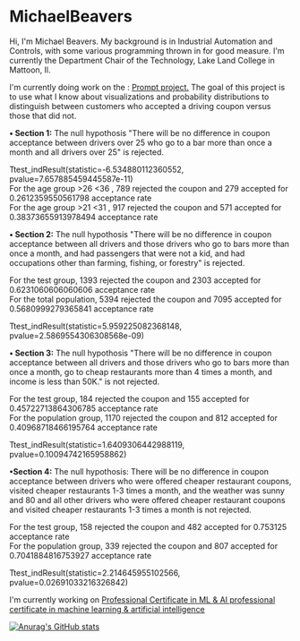 # MichaelBeavers
Hi, I'm Michael Beavers. 
My background is in Industrial Automation and Controls, with some various programming thrown in for good measure.
I'm currently the Department Chair of the Technology,  Lake Land College in Mattoon, Il.<br>

I'm currently doing work on the : [Prompt project.](/prompt.ipynb)
The goal of this project is to use what I know about visualizations and probability distributions to distinguish between customers who accepted a driving coupon versus those that did not.<p>
  <b><span>&#8226;</span> Section 1:</b> The null hypothosis "There will be no difference in coupon acceptance between drivers over 25 who go to a bar more than once a month and all drivers over 25" is rejected.<p>
  Ttest_indResult(statistic=-6.534880112360552, pvalue=7.657885459445587e-11)<br>
  For the age group >26 <36 , 789 rejected the coupon and 279 accepted for 0.2612359550561798 acceptance rate<br>
  For the age group >21 <31 , 917 rejected the coupon and 571 accepted for 0.38373655913978494 acceptance rate<p>
  
<b><span>&#8226;</span> Section 2:</b> The null hypothosis "There will be no difference in coupon acceptance between all drivers and those drivers who go to bars more    than once a month,  and had passengers that were not a kid, and had occupations other than farming, fishing, or forestry" is rejected.<p>
  For the test group, 1393 rejected the coupon and 2303 accepted for 0.6231060606060606 acceptance rate<br>
  For the total population, 5394 rejected the coupon and 7095 accepted for 0.5680999279365841 acceptance rate<p>

  Ttest_indResult(statistic=5.959225082368148, pvalue=2.5869554306308568e-09)<p>

<b><span>&#8226;</span> Section 3:</b> The null hypothosis "There will be no difference in coupon acceptance between all drivers and those drivers who go to bars more   than once a month,  go to cheap restaurants more than 4 times a month, and income is less than 50K." is not rejected.<p>
  For the test group, 184 rejected the coupon and 155 accepted for 0.45722713864306785 acceptance rate<br>
  For the population group, 1170 rejected the coupon and 812 accepted for 0.40968718466195764 acceptance rate<p>

Ttest_indResult(statistic=1.6409306442988119, pvalue=0.10094742165958862)<p>
  
<b><span>&#8226;</span>Section 4:</b> The null hypothosis: There will be no difference in coupon acceptance between drivers who were offered cheaper restaurant     coupons, visited cheaper restaurants 1-3 times a month, and the weather was sunny and 80 and all other drivers who were offered cheaper restaurant coupons and visited  cheaper restaurants 1-3 times a month is not rejected.<p>
  For the test group, 158 rejected the coupon and 482 accepted for 0.753125 acceptance rate<br>
  For the population group, 339 rejected the coupon and 807 accepted for 0.7041884816753927 acceptance rate<p>
  
  Ttest_indResult(statistic=2.214645955102566, pvalue=0.02691033216326842)<p>
  
I'm currently working on [Professional Certificate in ML & AI professional certificate in machine learning & artificial intelligence](https://berkeley-online-executive-education.emeritus.org/professional-certificate-machine-learning-artificial-intelligence?utm_source=Google&utm_medium=c&utm_term=ai%20certification&utm_location=9022250&utm_campaign=B-365D_US_GG_SE_BH-PCMLAI_CA&utm_content=mlai&gclid=Cj0KCQjwxtSSBhDYARIsAEn0thRDPsqV7I7j2sRKkgA7P534PaXQ83KHDO_Ztar8YYxb46GEWpA5odkaAlc0EALw_wcB)




[![Anurag's GitHub stats](https://github-readme-stats.vercel.app/api?username=mbeavers34)](https://github.com/anuraghazra/github-readme-stats)
